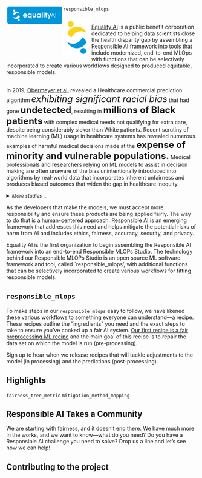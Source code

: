<img src="https://github.com/EqualityAI/Checklist/blob/master/img/blue logo with words.PNG" align="left" alt="" width="150" />  `responsible_mlops`
<br></br>
<img src="https://github.com/EqualityAI/Checklist/blob/master/img/color logo only.PNG" align="left" alt="" width="75" />

[Equality AI](https://equality-ai.com/) is a public benefit corporation dedicated to helping data scientists close the health disparity gap by assembling a Responsible AI framework into tools that include modernized, end-to-end MLOps with functions that can be selectively incorporated to create various workflows designed to produced equitable, responsible models. <br></br>  

In 2019, [Obermeyer et al.]() revealed a Healthcare commercial prediction algorithm <font size="5"><i>exhibiting significant racial bias</i></font> that had gone <b><font size="5">undetected</font></b>, resulting in <b><font size="5">millions of Black patients</font></b> with complex medical needs not qualifying for extra care, despite being considerably sicker than White patients. Recent scrutiny of machine learning (ML) usage in healthcare systems has revealed numerous examples of harmful medical decisions made at the <b><font size="5">expense of minority and vulnerable populations.</font></b> Medical professionals and researchers relying on ML models to assist in decision making are often unaware of the bias unintentionally introduced into algorithms by real-world data that incorporates inherent unfairness and produces biased outcomes that widen the gap in healthcare inequity.   

<details>
  <summary><font size="2"><i>More studies ...</i></font></summary>
  <hr/>
  </details>

As the developers that make the models, we must accept more responsibility and ensure these products are being applied fairly.  The way to do that is a human-centered approach.  Responsible AI is an emerging framework that addresses this need and helps mitigate the potential risks of harm from AI and includes ethics, fairness, accuracy, security, and privacy.  

Equality AI is the first organization to begin assembling the Responsible AI framework into an end-to-end Responsible MLOPs Studio. The technology behind our Responsible MLOPs Studio is an open source ML software framework and tool, called `responsible_mlops’, with additional functions  that can be selectively incorporated to create various workflows for fitting responsible models.<br />

## `responsible_mlops` 
To make steps in our `responsible_mlops` easy to follow, we have likened these various workflows to something everyone can understand—a recipe. These recipes outline the “ingredients” you need and the exact steps to take to ensure you’ve cooked up a fair AI system. [Our first recipe is a fair preprocessing ML recipe]() and the main goal of this recipe is to repair the data set on which the model is run (pre-processing).<br />

Sign up to hear when we release recipes that will tackle adjustments to the model (in processing) and the predictions (post-processing).

## Highlights
`fairness_tree_metric` 
`mitigation_method_mapping`

## Responsible AI Takes a Community
We are starting with fairness, and it doesn’t end there. We have much more in the works,  and we want to know—what do you need? Do you have a Responsible AI challenge you need to solve? Drop us a line and let’s see how we can help!

## Contributing to the project
